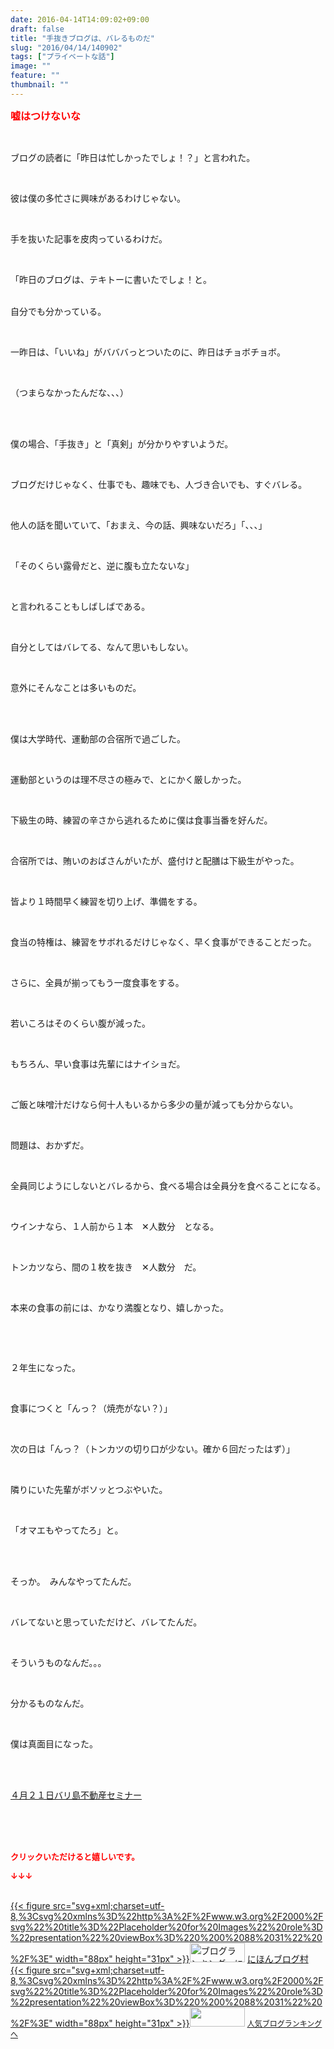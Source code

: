 ```yaml
---
date: 2016-04-14T14:09:02+09:00
draft: false
title: "手抜きブログは、バレるものだ"
slug: "2016/04/14/140902"
tags: ["プライベートな話"]
image: ""
feature: ""
thumbnail: ""
---
```

<p><font color="#ff0000" size="3"><strong>嘘はつけないな</strong></font></p><br/><p>ブログの読者に「昨日は忙しかったでしょ！？」と言われた。</p><br/><p>彼は僕の多忙さに興味があるわけじゃない。</p><br/><p>手を抜いた記事を皮肉っているわけだ。</p><br/><p>「昨日のブログは、テキトーに書いたでしょ！と。</p><p><br/>自分でも分かっている。</p><br/><p>一昨日は、「いいね」がバババっとついたのに、昨日はチョボチョボ。</p><br/><p>（つまらなかったんだな、、、）</p><br/><p><br/>僕の場合、「手抜き」と「真剣」が分かりやすいようだ。</p><br/><p>ブログだけじゃなく、仕事でも、趣味でも、人づき合いでも、すぐバレる。</p><br/><p>他人の話を聞いていて、「おまえ、今の話、興味ないだろ」「、、、」</p><br/><p>「そのくらい露骨だと、逆に腹も立たないな」</p><br/><p>と言われることもしばしばである。</p><br/><p>自分としてはバレてる、なんて思いもしない。</p><br/><p>意外にそんなことは多いものだ。</p><br/><p><br/>僕は大学時代、運動部の合宿所で過ごした。</p><br/><p>運動部というのは理不尽さの極みで、とにかく厳しかった。</p><br/><p>下級生の時、練習の辛さから逃れるために僕は食事当番を好んだ。</p><br/><p>合宿所では、賄いのおばさんがいたが、盛付けと配膳は下級生がやった。</p><br/><p>皆より１時間早く練習を切り上げ、準備をする。</p><br/><p>食当の特権は、練習をサボれるだけじゃなく、早く食事ができることだった。</p><br/><p>さらに、全員が揃ってもう一度食事をする。</p><br/><p>若いころはそのくらい腹が減った。</p><p><br/></p><p>もちろん、早い食事は先輩にはナイショだ。</p><br/><p>ご飯と味噌汁だけなら何十人もいるから多少の量が減っても分からない。</p><br/><p>問題は、おかずだ。</p><br/><p>全員同じようにしないとバレるから、食べる場合は全員分を食べることになる。</p><br/><p>ウインナなら、１人前から１本　✕人数分　となる。</p><br/><p>トンカツなら、間の１枚を抜き　✕人数分　だ。</p><br/><p>本来の食事の前には、かなり満腹となり、嬉しかった。</p><p><br/></p><br/><p>２年生になった。</p><br/><p>食事につくと「んっ？（焼売がない？）」</p><br/><p>次の日は「んっ？（トンカツの切り口が少ない。確か６回だったはず）」</p><br/><p>隣りにいた先輩がボソッとつぶやいた。</p><br/><p>「オマエもやってたろ」と。</p><br/><p><br/>そっか。　みんなやってたんだ。</p><br/><p>バレてないと思っていただけど、バレてたんだ。</p><br/><p>そういうものなんだ。。。</p><br/><p>分かるものなんだ。</p><br/><p>僕は真面目になった。</p><br/><br/><p><a href="iin.co.jp" target="_blank">４月２１日バリ島不動産セミナー</a> <a href="iin.co.jp"></a></p><br/><br/><br/><p><font color="#ff0000" size="2"><strong>クリックいただけると嬉しいです。<br/></strong></font></p><p><font color="#ff0000" size="2"><strong>↓↓↓</strong></font></p><p><br/><a href="http://www.blogmura.com/ranking.html" target="_blank">{{< figure src="svg+xml;charset=utf-8,%3Csvg%20xmlns%3D%22http%3A%2F%2Fwww.w3.org%2F2000%2Fsvg%22%20title%3D%22Placeholder%20for%20Images%22%20role%3D%22presentation%22%20viewBox%3D%220%200%2088%2031%22%20%2F%3E" width="88px" height="31px" >}}<noscript><img border="0" alt="ブログランキング・にほんブログ村へ" src="https://img-proxy.blog-video.jp/images?url=http%3A%2F%2Fwww.blogmura.com%2Fimg%2Fwww88_31.gif" width="88" height="31"></noscript></a> <a href="http://www.blogmura.com/ranking.html" target="_blank">にほんブログ村</a> <br/><a title="人気ブログランキングへ" href="link.php?1804582">{{< figure src="svg+xml;charset=utf-8,%3Csvg%20xmlns%3D%22http%3A%2F%2Fwww.w3.org%2F2000%2Fsvg%22%20title%3D%22Placeholder%20for%20Images%22%20role%3D%22presentation%22%20viewBox%3D%220%200%2088%2031%22%20%2F%3E" width="88px" height="31px" >}}<noscript><img border="0" src="https://blog.with2.net/img/banner/banner_22.gif" width="88" height="31"></noscript></a> <a style="FONT-SIZE: 12px" href="link.php?1804582">人気ブログランキングへ</a> </p>

